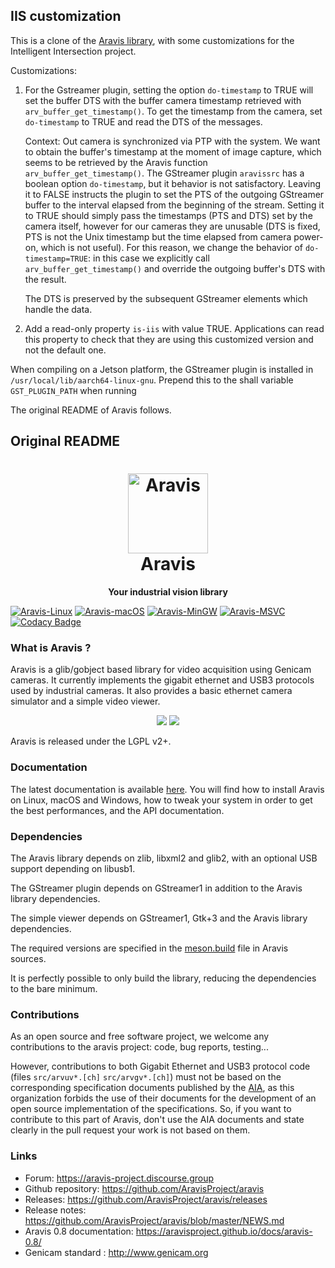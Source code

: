 ## IIS customization

This is a clone of the [Aravis library](https://github.com/AravisProject/aravis), with some customizations for the Intelligent Intersection project.

Customizations:

1. For the Gstreamer plugin, setting the option `do-timestamp` to TRUE will set the buffer DTS with the buffer camera timestamp retrieved with `arv_buffer_get_timestamp()`. To get the timestamp from the camera, set `do-timestamp` to TRUE and read the DTS of the messages.

   Context: Out camera is synchronized via PTP with the system. We want to obtain the buffer's timestamp at the moment of image capture, which seems to be retrieved by the Aravis function `arv_buffer_get_timestamp()`. The GStreamer plugin `aravissrc` has a boolean option `do-timestamp`, but it behavior is not satisfactory. Leaving it to FALSE instructs the plugin to set the PTS of the outgoing GStreamer buffer to the interval elapsed from the beginning of the stream. Setting it to TRUE should simply pass the timestamps (PTS and DTS) set by the camera itself, however for our cameras they are unusable (DTS is fixed, PTS is not the Unix timestamp but the time elapsed from camera power-on, which is not useful). For this reason, we change the behavior of `do-timestamp=TRUE`: in this case we explicitly call `arv_buffer_get_timestamp()` and override the outgoing buffer's DTS with the result.

   The DTS is preserved by the subsequent GStreamer elements which handle the data.

2. Add a read-only property `is-iis` with value TRUE. Applications can read this property to check that they are using this customized version and not the default one.

When compiling on a Jetson platform, the GStreamer plugin is installed in `/usr/local/lib/aarch64-linux-gnu`. Prepend this to the shall variable `GST_PLUGIN_PATH` when running 


The original README of Aravis follows.

## Original README

<h1 align="center">
  <img src="viewer/icons/gnome/128x128/apps/aravis-0.8.png" alt="Aravis" width="128" height="128"/><br>
  Aravis
</h1>

<p align="center"><strong>Your industrial vision library</strong></p>

[![Aravis-Linux](https://github.com/AravisProject/aravis/actions/workflows/aravis-linux.yml/badge.svg)](https://github.com/AravisProject/aravis/actions/workflows/aravis-linux.yml)
[![Aravis-macOS](https://github.com/AravisProject/aravis/actions/workflows/aravis-macos.yml/badge.svg)](https://github.com/AravisProject/aravis/actions/workflows/aravis-macos.yml)
[![Aravis-MinGW](https://github.com/AravisProject/aravis/actions/workflows/aravis-mingw.yml/badge.svg)](https://github.com/AravisProject/aravis/actions/workflows/aravis-mingw.yml)
[![Aravis-MSVC](https://github.com/AravisProject/aravis/actions/workflows/aravis-msvc.yml/badge.svg)](https://github.com/AravisProject/aravis/actions/workflows/aravis-msvc.yml)
[![Codacy Badge](https://app.codacy.com/project/badge/Grade/eaa741156c2041f19b35c336aedf426c)](https://www.codacy.com/gh/AravisProject/aravis/dashboard?utm_source=github.com&amp;utm_medium=referral&amp;utm_content=AravisProject/aravis&amp;utm_campaign=Badge_Grade)



### What is Aravis ?

Aravis is a glib/gobject based library for video acquisition using Genicam
cameras. It currently implements the gigabit ethernet and USB3 protocols used by
industrial cameras. It also provides a basic ethernet camera simulator and a
simple video viewer.

<p align="center">
  <img src="viewer/data/aravis.png"/>
  <img src="viewer/data/aravis-video.png"/>
</p>

Aravis is released under the LGPL v2+.

### Documentation

The latest documentation is available
[here](https://aravisproject.github.io/aravis). You will find how to install
Aravis on Linux, macOS and Windows, how to tweak your system in order to get the
best performances, and the API documentation.

### Dependencies

The Aravis library depends on zlib, libxml2 and glib2, with an optional USB
support depending on libusb1.

The GStreamer plugin depends on GStreamer1 in addition to the Aravis library
dependencies.

The simple viewer depends on GStreamer1, Gtk+3 and the Aravis library
dependencies.

The required versions are specified in the
[meson.build](https://github.com/AravisProject/aravis/blob/main/meson.build)
file in Aravis sources.

It is perfectly possible to only build the library, reducing the dependencies to
the bare minimum.

### Contributions

As an open source and free software project, we welcome any contributions to the
aravis project: code, bug reports, testing...

However, contributions to both Gigabit Ethernet and USB3 protocol code (files
`src/arvuv*.[ch]` `src/arvgv*.[ch]`) must not be based on the corresponding
specification documents published by the [AIA](http://www.visiononline.org/), as
this organization forbids the use of their documents for the development of an
open source implementation of the specifications. So, if you want to contribute
to this part of Aravis, don't use the AIA documents and state clearly in the
pull request your work is not based on them.

### Links

* Forum: https://aravis-project.discourse.group
* Github repository: https://github.com/AravisProject/aravis
* Releases: https://github.com/AravisProject/aravis/releases
* Release notes: https://github.com/AravisProject/aravis/blob/master/NEWS.md
* Aravis 0.8 documentation: https://aravisproject.github.io/docs/aravis-0.8/
* Genicam standard : http://www.genicam.org
